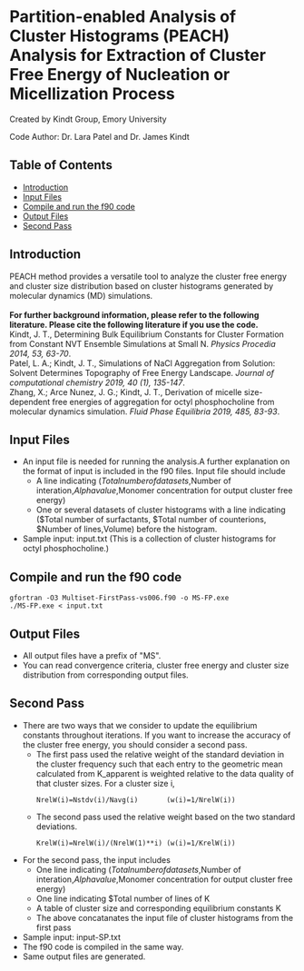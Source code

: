 # Partition-enabled Analysis of Cluster Histograms (PEACH) Analysis for Extraction of Cluster Free Energy of Nucleation or Micellization Process
<p style="text-align: left;"> Created by Kindt Group, Emory University</p>
<p style="text-align: left;"> Code Author: Dr. Lara Patel and Dr. James Kindt </p>

## Table of Contents
- [Introduction](#introduction)
- [Input Files](#input-files)
- [Compile and run the f90 code](#compile-and-run-the-f90-code)
- [Output Files](#output-files)
- [Second Pass](#second-pass)

<!-- /TOC -->

## Introduction
PEACH method provides a versatile tool to analyze the cluster free energy and cluster size distribution based on cluster histograms generated by molecular dynamics (MD) simulations. </br> 
</br>
**For further background information, please refer to the following literature. Please cite the following literature if you use the code.** </br> 
Kindt, J. T., Determining Bulk Equilibrium Constants for Cluster Formation from Constant NVT Ensemble Simulations at Small N. *Physics Procedia 2014, 53, 63-70*.</br>
Patel, L. A.; Kindt, J. T., Simulations of NaCl Aggregation from Solution: Solvent Determines Topography of Free Energy Landscape. *Journal of computational chemistry 2019, 40 (1), 135-147*. </br>
Zhang, X.;  Arce Nunez, J. G.; Kindt, J. T., Derivation of micelle size-dependent free energies of aggregation for octyl phosphocholine from molecular dynamics simulation. *Fluid Phase Equilibria 2019, 485, 83-93*.
</br>

## Input Files
- An input file is needed for running the analysis.A further explanation on the format of input is included in the f90 files. Input file should include
    - A line indicating ($Total number of datasets,$Number of interation,$Alpha value,$Monomer concentration for output cluster free energy)
    - One or several datasets of cluster histograms with a line indicating ($Total number of surfactants, $Total number of counterions, $Number of lines,Volume) before the histogram. 
- Sample input: input.txt (This is a collection of cluster histograms for octyl phosphocholine.)

## Compile and run the f90 code
```
gfortran -O3 Multiset-FirstPass-vs006.f90 -o MS-FP.exe 
./MS-FP.exe < input.txt
```
## Output Files
- All output files have a prefix of "MS".
- You can read convergence criteria, cluster free energy and cluster size distribution from corresponding output files.

## Second Pass
- There are two ways that we consider to update the equilibrium constants throughout iterations. If you want to increase the accuracy of the cluster free energy, you should consider a second pass. 
  - The first pass used the relative weight of the standard deviation in the cluster frequency such that each entry to the geometric mean calculated from K_apparent is weighted relative to the data quality of that cluster sizes. For a cluster size i,
    ```
    NrelW(i)=Nstdv(i)/Navg(i)       (w(i)=1/NrelW(i))
    ```
  - The second pass used the relative weight based on the two standard deviations.
    ```
    KrelW(i)=NrelW(i)/(NrelW(1)**i) (w(i)=1/KrelW(i))
    ```
- For the second pass, the input includes   
    - One line indicating ($Total number of datasets,$Number of interation,$Alpha value,$Monomer concentration for output cluster free energy)
    - One line indicating $Total number of lines of K
    - A table of cluster size and corresponding equilibrium constants K
    - The above concatanates the input file of cluster histograms from the first pass
- Sample input: input-SP.txt
- The f90 code is compiled in the same way.
- Same output files are generated.

